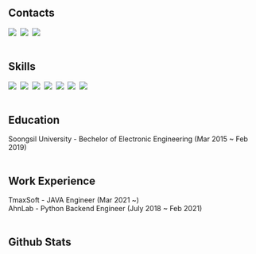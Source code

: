 <!---
- 👋 Hi, I’m @LeeeSeongwon
- 👀 I’m interested in ...
- 🌱 I’m currently learning ...
- 💞️ I’m looking to collaborate on ...
- 📫 How to reach me ...

LeeeSeongwon/LeeeSeongwon is a ✨ special ✨ repository because its `README.md` (this file) appears on your GitHub profile.
You can click the Preview link to take a look at your changes.
--->

<h2>Contacts</h2>
<img src="https://img.shields.io/badge/LinkedIn-0A66C2?style=flat-square&logo=linkedIn&logoColor=white"/></a>&nbsp 
<img src="https://img.shields.io/badge/Blog-FF5722?style=flat-square&logo=Blogger&logoColor=white"/></a>&nbsp 
<img src="https://img.shields.io/badge/Mail-EA4335?style=flat-square&logo=Gmail&logoColor=white"/></a>&nbsp 

<br>
<br>

<h2>Skills</h2>
<img src="https://img.shields.io/badge/Django-092E20?style=flat-square&logo=Django&logoColor=white"/></a>&nbsp
<img src="https://img.shields.io/badge/Docker-2496ED?style=flat-square&logo=Docker&logoColor=white"/></a>&nbsp 
<img src="https://img.shields.io/badge/Python-3766AB?style=flat-square&logo=Python&logoColor=white"/></a>&nbsp  
<img src="https://img.shields.io/badge/Java-007396?style=flat-square&logo=JAVA&logoColor=white"/></a>&nbsp
<img src="https://img.shields.io/badge/MySQL-4479A1?style=flat-square&logo=MySQL&logoColor=white"/></a>&nbsp
<img src="https://img.shields.io/badge/MariaDB-003545?style=flat-square&logo=MariaDB&logoColor=white"/></a>&nbsp
<img src="https://img.shields.io/badge/MongoDB-47A248?style=flat-square&logo=MongoDB&logoColor=white"/></a>&nbsp

<br>
<br>

<h2>Education</h2>
Soongsil University -  Bechelor of Electronic Engineering (Mar 2015 ~ Feb 2019)

<br>
<br>

<h2>Work Experience</h2>
TmaxSoft - JAVA Engineer (Mar 2021 ~) <br>
AhnLab - Python Backend Engineer (July 2018 ~ Feb 2021)

<br>
<br>

<!-- <h2>Activities</h2> -->

<!-- <br>
<br> -->

<h2>Github Stats</h2>
